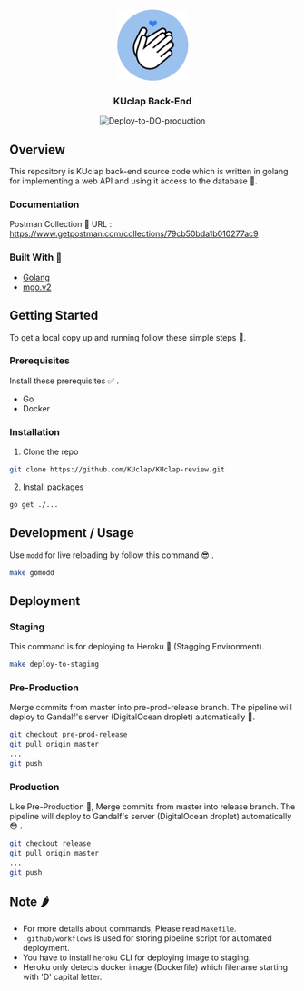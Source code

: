 <!-- PROJECT LOGO -->
<br />
<p align="center">
  <a href="https://github.com/github_username/repo_name">
    <img src="logo.png" alt="Logo" width="125" height="125">
  </a>
<div align="center">
  <h3 align="center">KUclap Back-End</h3>

![Deploy-to-DO-production](https://github.com/KUclap/KUclap-review/workflows/Deploy-to-DO-production/badge.svg?branch=release&event=push)

</div>
</p>

<!-- ABOUT THE PROJECT -->

## Overview

This repository is KUclap back-end source code which is written in golang for implementing a web API and using it access to the database 🚀.

### Documentation

Postman Collection 📝
URL : https://www.getpostman.com/collections/79cb50bda1b010277ac9

### Built With 🔧

-   [Golang](https://golang.org/)
-   [mgo.v2](https://godoc.org/gopkg.in/mgo.v2)

## Getting Started

To get a local copy up and running follow these simple steps 🎉.

### Prerequisites

Install these prerequisites ✅ .

-   Go
-   Docker

### Installation

1. Clone the repo

```sh
git clone https://github.com/KUclap/KUclap-review.git
```

2. Install packages

```sh
go get ./...
```

<!-- USAGE EXAMPLES -->

## Development / Usage

Use `modd` for live reloading by follow this command 😎 .

```sh
make gomodd
```

## Deployment

### Staging

This command is for deploying to Heroku 🤒 (Stagging Environment).

```sh
make deploy-to-staging
```

### Pre-Production

Merge commits from master into pre-prod-release branch. The pipeline will deploy to Gandalf's server (DigitalOcean droplet) automatically 🤮.

```sh
git checkout pre-prod-release
git pull origin master
...
git push
```

### Production

Like Pre-Production 😬, Merge commits from master into release branch. The pipeline will deploy to Gandalf's server (DigitalOcean droplet) automatically 😳 .

```sh
git checkout release
git pull origin master
...
git push
```

## Note 🌶

-   For more details about commands, Please read `Makefile`.
-   `.github/workflows` is used for storing pipeline script for automated deployment.
-   You have to install `heroku` CLI for deploying image to staging.
-   Heroku only detects docker image (Dockerfile) which filename starting with 'D' capital letter.
